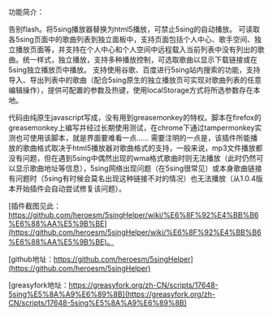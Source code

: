 功能简介：

告别flash。将5sing播放器替换为html5播放，可禁止5sing的自动播放。
可读取各5sing页面中的歌曲列表到独立面板中，支持页面包括个人中心、歌手空间、独立播放页面等，并支持在个人中心和个人空间中远程载入当前列表中没有列出的歌曲。统一样式，独立播放，支持多种播放控制，可选取歌曲以显示下载链接或在5sing独立播放页中播放。
支持使用谷歌、百度进行5sing站内搜索的功能，支持导入、导出列表中的歌曲（配合5sing原生的独立播放页可实现对歌曲列表的任意编辑操作），提供可配置的参数及热键，使用localStorage方式将所选参数存在本地。

代码由纯原生javascript写成，没有用到greasemonkey的特权。脚本在firefox的greasemonkey上编写并经过长期使用测试，在chrome下通过tampermonkey实测也可使用该脚本，就是界面要难看一点……
需要注明的一点是，该插件所能播放的歌曲格式取决于html5播放器对歌曲格式的支持，一般来说，mp3文件播放都没有问题，但在遇到5sing中偶然出现的wma格式歌曲时则无法播放（此时仍然可以显示歌曲地址等信息），5sing网络出现问题（在5sing很常见）或本身歌曲链接有问题时（5sing有时候会莫名出现这种链接不对的情况）也无法播放（从1.0.4版本开始插件会自动尝试修复该问题）。

[插件截图见此：
https://github.com/heroesm/5singHelper/wiki/%E6%8F%92%E4%BB%B6%E6%88%AA%E5%9B%BE](https://github.com/heroesm/5singHelper/wiki/%E6%8F%92%E4%BB%B6%E6%88%AA%E5%9B%BE)。

[github地址：https://github.com/heroesm/5singHelper](https://github.com/heroesm/5singHelper)

[greasyfork地址：https://greasyfork.org/zh-CN/scripts/17648-5sing%E5%8A%A9%E6%89%8B](https://greasyfork.org/zh-CN/scripts/17648-5sing%E5%8A%A9%E6%89%8B)